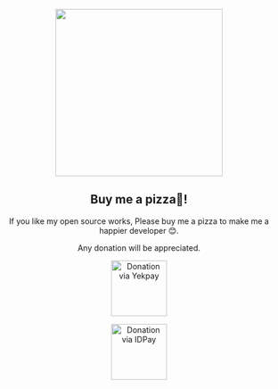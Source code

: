 <p align="center">
    <a href="https://github.com/amir9480" target="_blank">
        <img src="donate.png" width="300">
    </a>
</p>
<h2 align="center">Buy me a pizza🍕!</h2>

<p align="center">
    If you like my open source works, Please buy me a pizza to make me a happier developer 😊.
</p>
<p align="center">
    Any donation will be appreciated.
</p>
<p align="center">
    <a href="https://yekpay.io/en/amir9480" target="_blank">
        <img src="https://img.shields.io/badge/-€_Euro-40dca5?style=for-the-badge" width="100" alt="Donation via Yekpay">
    </a>
</p>
<p align="center">
    <a href="https://idpay.ir/amir9480" target="_blank">
        <img src="https://img.shields.io/badge/-IRR-40dca5?style=for-the-badge" width="100" alt="Donation via IDPay">
    </a>
</p>
